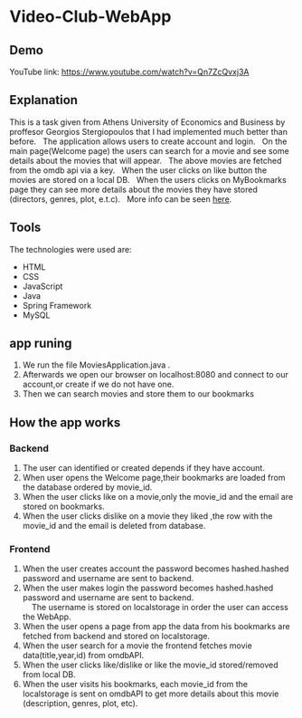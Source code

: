 # Video-Club-WebApp

## Demo

YouTube link: https://www.youtube.com/watch?v=Qn7ZcQvxj3A

## Explanation

This is a task given from Athens University of Economics and Business by proffesor Georgios Stergiopoulos that I had implemented much better than before. &nbsp;
The application allows users to create account and login. &nbsp;
On the main page(Welcome page) the users can search for a movie and see some details about the movies that will appear. &nbsp;
The above movies are fetched from the omdb api via a key. &nbsp;
When the user clicks on like button the movies are stored on a local DB. &nbsp;
When the users clicks on MyBookmarks page they can see more details about the movies they have stored (directors, genres, plot, e.t.c). &nbsp;
More info can be seen [here](https://github.com/ManosMorf97/VideoClub_WebApp/blob/main/Web%20Programming%20-%20Assignment%202%20-%202020.pdf).

## Tools

The technologies were used are: &nbsp;
* HTML
* CSS
* JavaScript
* Java
* Spring Framework
* MySQL

## app runing

1) We run the file MoviesApplication.java .&nbsp;
2) Afterwards we open our browser on localhost:8080 and connect to our account,or create if we do not have one.&nbsp;
3) Then we can search movies and store them to our bookmarks

## How the app works
### Backend
1) The user can identified or created depends if they have account.
2) When user opens the Welcome page,their bookmarks are loaded from the database ordered by movie_id.
3) When the user clicks like on a movie,only the movie_id and the email are stored on bookmarks.
4) When the user clicks dislike on a movie they liked ,the row with the movie_id and the email is deleted from database.
### Frontend
1) When the user creates account the password becomes hashed.hashed password and username are sent to backend.
2) When the user makes login the password becomes hashed.hashed password and username are sent to backend.&nbsp;
<br> &nbsp; &nbsp; The username is stored on localstorage in order the user can access the WebApp.
3) When the user opens a page from app the data from his bookmarks are fetched from backend and stored on localstorage.
4) When the user search for a movie the frontend fetches movie data(title,year,id) from omdbAPI.
5) When the user clicks like/dislike or like the movie_id stored/removed from local DB.
6) When the user visits his bookmarks, each movie_id from the localstorage is sent on omdbAPI to get more details about this movie (description, genres, plot, etc).
   


